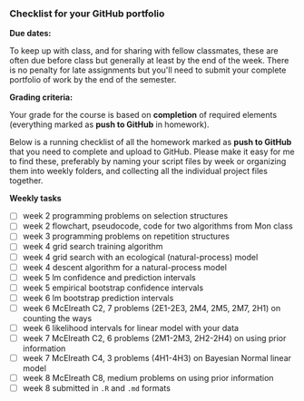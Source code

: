 ### Checklist for your GitHub portfolio



**Due dates:**

To keep up with class, and for sharing with fellow classmates, these are often due before class but generally at least by the end of the week. There is no penalty for late assignments but you'll need to submit your complete portfolio of work by the end of the semester.



**Grading criteria:**

Your grade for the course is based on **completion** of required elements (everything marked as **push to GitHub** in homework). 

Below is a running checklist of all the homework marked as **push to GitHub** that you need to complete and upload to GitHub. Please make it easy for me to find these, preferably by naming your script files by week or organizing them into weekly folders, and collecting all the individual project files together.



**Weekly tasks**

- [ ] week 2 programming problems on selection structures
- [ ] week 2 flowchart, pseudocode, code for two algorithms from Mon class
- [ ] week 3 programming problems on repetition structures
- [ ] week 4 grid search training algorithm
- [ ] week 4 grid search with an ecological (natural-process) model
- [ ] week 4 descent algorithm for a natural-process model
- [ ] week 5 lm confidence and prediction intervals
- [ ] week 5 empirical bootstrap confidence intervals
- [ ] week 6 lm bootstrap prediction intervals
- [ ] week 6 McElreath C2, 7 problems (2E1-2E3, 2M4, 2M5, 2M7, 2H1) on counting the ways
- [ ] week 6 likelihood intervals for linear model with your data
- [ ] week 7 McElreath C2, 6 problems (2M1-2M3, 2H2-2H4) on using prior information
- [ ] week 7 McElreath C4, 3 problems (4H1-4H3) on Bayesian Normal linear model
- [ ] week 8 McElreath C8, medium problems on using prior information
- [ ] week 8 submitted in `.R` and `.md` formats
